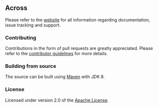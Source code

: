 ## Across
Please refer to the [website][] for all information regarding documentation, issue tracking and support.

### Contributing
Contributions in the form of pull requests are greatly appreciated.  Please refer to the [contributor guidelines][] for more details. 

### Building from source
The source can be built using [Maven][] with JDK 8.

### License
Licensed under version 2.0 of the [Apache License][].

[website]: https://across.foreach.be
[contributor guidelines]: https://across.foreach.be/contributing
[Maven]: http://maven.apache.org
[Apache License]: http://www.apache.org/licenses/LICENSE-2.0